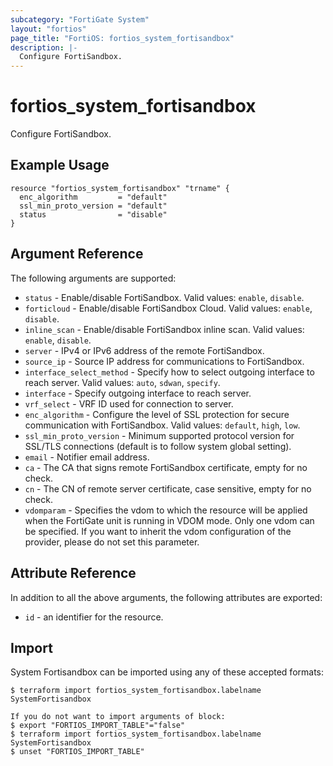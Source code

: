 ```yaml
---
subcategory: "FortiGate System"
layout: "fortios"
page_title: "FortiOS: fortios_system_fortisandbox"
description: |-
  Configure FortiSandbox.
---
```


# fortios_system_fortisandbox
Configure FortiSandbox.

## Example Usage

```hcl
resource "fortios_system_fortisandbox" "trname" {
  enc_algorithm         = "default"
  ssl_min_proto_version = "default"
  status                = "disable"
}
```

## Argument Reference

The following arguments are supported:

* `status` - Enable/disable FortiSandbox. Valid values: `enable`, `disable`.
* `forticloud` - Enable/disable FortiSandbox Cloud. Valid values: `enable`, `disable`.
* `inline_scan` - Enable/disable FortiSandbox inline scan. Valid values: `enable`, `disable`.
* `server` - IPv4 or IPv6 address of the remote FortiSandbox.
* `source_ip` - Source IP address for communications to FortiSandbox.
* `interface_select_method` - Specify how to select outgoing interface to reach server. Valid values: `auto`, `sdwan`, `specify`.
* `interface` - Specify outgoing interface to reach server.
* `vrf_select` - VRF ID used for connection to server.
* `enc_algorithm` - Configure the level of SSL protection for secure communication with FortiSandbox. Valid values: `default`, `high`, `low`.
* `ssl_min_proto_version` - Minimum supported protocol version for SSL/TLS connections (default is to follow system global setting).
* `email` - Notifier email address.
* `ca` - The CA that signs remote FortiSandbox certificate, empty for no check.
* `cn` - The CN of remote server certificate, case sensitive, empty for no check.
* `vdomparam` - Specifies the vdom to which the resource will be applied when the FortiGate unit is running in VDOM mode. Only one vdom can be specified. If you want to inherit the vdom configuration of the provider, please do not set this parameter.


## Attribute Reference

In addition to all the above arguments, the following attributes are exported:
* `id` - an identifier for the resource.

## Import

System Fortisandbox can be imported using any of these accepted formats:
```
$ terraform import fortios_system_fortisandbox.labelname SystemFortisandbox

If you do not want to import arguments of block:
$ export "FORTIOS_IMPORT_TABLE"="false"
$ terraform import fortios_system_fortisandbox.labelname SystemFortisandbox
$ unset "FORTIOS_IMPORT_TABLE"
```

